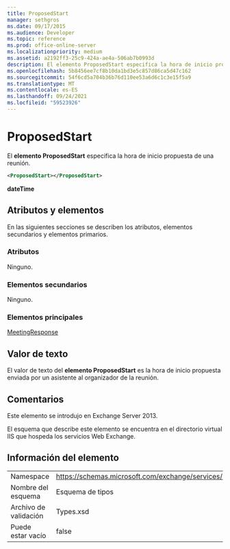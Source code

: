 ```yaml
---
title: ProposedStart
manager: sethgros
ms.date: 09/17/2015
ms.audience: Developer
ms.topic: reference
ms.prod: office-online-server
ms.localizationpriority: medium
ms.assetid: a2192ff3-25c9-424a-ae4a-506ab7b0993d
description: El elemento ProposedStart especifica la hora de inicio propuesta de una reunión.
ms.openlocfilehash: 5b8456ee7cf8b10da1bd3e5c857d86ca5d47c162
ms.sourcegitcommit: 54f6cd5a704b36b76d110ee53a6d6c1c3e15f5a9
ms.translationtype: MT
ms.contentlocale: es-ES
ms.lasthandoff: 09/24/2021
ms.locfileid: "59523926"
---
```

# <a name="proposedstart"></a>ProposedStart

El **elemento ProposedStart** especifica la hora de inicio propuesta de una reunión. 
  
```XML
<ProposedStart></ProposedStart>
```

 **dateTime**
## <a name="attributes-and-elements"></a>Atributos y elementos

En las siguientes secciones se describen los atributos, elementos secundarios y elementos primarios.
  
### <a name="attributes"></a>Atributos

Ninguno.
  
### <a name="child-elements"></a>Elementos secundarios

Ninguno.
  
### <a name="parent-elements"></a>Elementos principales

[MeetingResponse](meetingresponse.md)
  
## <a name="text-value"></a>Valor de texto

El valor de texto del **elemento ProposedStart** es la hora de inicio propuesta enviada por un asistente al organizador de la reunión. 
  
## <a name="remarks"></a>Comentarios

Este elemento se introdujo en Exchange Server 2013.
  
El esquema que describe este elemento se encuentra en el directorio virtual IIS que hospeda los servicios Web Exchange.
  
## <a name="element-information"></a>Información del elemento

|||
|:-----|:-----|
|Namespace  <br/> |https://schemas.microsoft.com/exchange/services/2006/types  <br/> |
|Nombre del esquema  <br/> |Esquema de tipos  <br/> |
|Archivo de validación  <br/> |Types.xsd  <br/> |
|Puede estar vacío  <br/> |false  <br/> |
   

